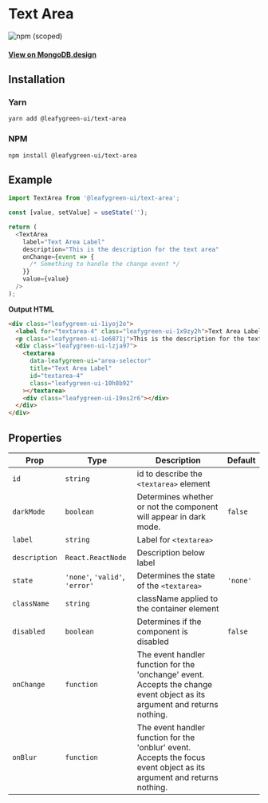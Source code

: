 # Text Area

![npm (scoped)](https://img.shields.io/npm/v/@leafygreen-ui/text-area.svg)

#### [View on MongoDB.design](https://www.mongodb.design/component/text-area/example/)

## Installation

### Yarn

```shell
yarn add @leafygreen-ui/text-area
```

### NPM

```shell
npm install @leafygreen-ui/text-area
```

## Example

```js
import TextArea from '@leafygreen-ui/text-area';

const [value, setValue] = useState('');

return (
  <TextArea
    label="Text Area Label"
    description="This is the description for the text area"
    onChange={event => {
      /* Something to handle the change event */
    }}
    value={value}
  />
);
```

**Output HTML**

```html
<div class="leafygreen-ui-1iyoj2o">
  <label for="textarea-4" class="leafygreen-ui-1x9zy2h">Text Area Label</label>
  <p class="leafygreen-ui-1e6871j">This is the description for the text area</p>
  <div class="leafygreen-ui-lzja97">
    <textarea
      data-leafygreen-ui="area-selector"
      title="Text Area Label"
      id="textarea-4"
      class="leafygreen-ui-10h8b92"
    ></textarea>
    <div class="leafygreen-ui-19os2r6"></div>
  </div>
</div>
```

## Properties

| Prop          | Type                           | Description                                                                                                               | Default  |
| ------------- | ------------------------------ | ------------------------------------------------------------------------------------------------------------------------- | -------- |
| `id`          | `string`                       | id to describe the `<textarea>` element                                                                                   |          |
| `darkMode`    | `boolean`                      | Determines whether or not the component will appear in dark mode.                                                         | `false`  |
| `label`       | `string`                       | Label for `<textarea>`                                                                                                    |          |
| `description` | `React.ReactNode`              | Description below label                                                                                                   |          |
| `state`       | `'none'`, `'valid'`, `'error'` | Determines the state of the `<textarea>`                                                                                  | `'none'` |
| `className`   | `string`                       | className applied to the container element                                                                                |          |
| `disabled`    | `boolean`                      | Determines if the component is disabled                                                                                   | `false`  |
| `onChange`    | `function`                     | The event handler function for the 'onchange' event. Accepts the change event object as its argument and returns nothing. |          |
| `onBlur`      | `function`                     | The event handler function for the 'onblur' event. Accepts the focus event object as its argument and returns nothing.    |          |
